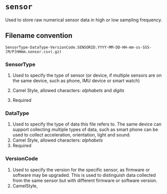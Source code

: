 # `sensor`

Used to store raw numerical sensor data in high or low sampling frequency.

## Filename convention

    SensorType-DataType-VersionCode.SENSORID.YYYY-MM-DD-HH-mm-ss-SSS-[M/P]HHmm.sensor.csv(.gz)

### SensorType

1. Used to specify the type of sensor (or device, if multiple sensors are on the same device, such as phone, IMU device or smart watch)

2. Camel Style, allowed characters: *alphabets* and *digits*

3. Required

### DataType

1. Used to specify the type of data this file refers to. The same device can support collecting multiple types of data, such as smart phone can be used to collect acceleration, orientation, light and sound.
2. Camel Style, allowed characters: *alphabets*
3. Required

### VersionCode

1. Used to specify the version for the specific sensor, as firmware or software may be upgraded. This is used to distinguish data collected from the same sensor but with different firmware or software version.
2. CamelStyle, 
